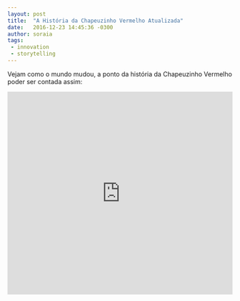 ```yaml
---
layout: post
title:  "A História da Chapeuzinho Vermelho Atualizada"
date:   2016-12-23 14:45:36 -0300
author: soraia
tags: 
 - innovation
 - storytelling
---
```


Vejam como o mundo mudou, a ponto da história da Chapeuzinho Vermelho poder ser contada assim:

<iframe 
  width="100%" 
  height="455" 
  src="http://www.youtube.com/embed/-LF5M9nlFQs" 
  frameborder="0" 
  allowfullscreen>
</iframe>

